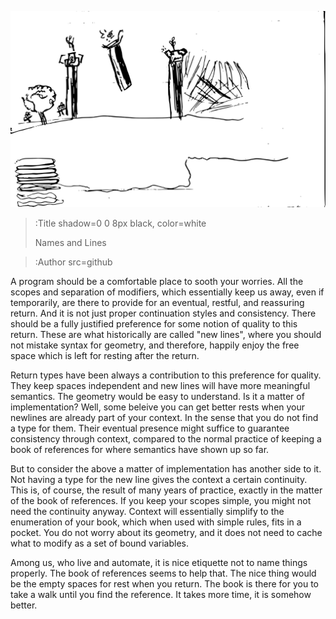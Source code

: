 ![Banner](/img/bases.png)
> :Title shadow=0 0 8px black, color=white
>
> Names and Lines

> :Author src=github

A program should be a comfortable place to sooth your worries. All the scopes
and separation of modifiers, which essentially keep us away, even if
temporarily, are there to provide for an eventual, restful, and reassuring
return. And it is not just proper continuation styles and consistency. There
should be a fully justified preference for some notion of quality to this
return. These are what historically are called "new lines", where you should not
mistake syntax for geometry, and therefore, happily enjoy the free space which
is left for resting after the return.

Return types have been always a contribution to this preference for quality.
They keep spaces independent and new lines will have more meaningful semantics.
The geometry would be easy to understand. Is it a matter of implementation?
Well, some beleive you can get better rests when your newlines are already part
of your context. In the sense that you do not find a type for them. Their
eventual presence might suffice to guarantee consistency through context,
compared to the normal practice of keeping a book of references for where
semantics have shown up so far.

But to consider the above a matter of implementation has another side to it. Not
having a type for the new line gives the context a certain continuity. This is,
of course, the result of many years of practice, exactly in the matter of the
book of references. If you keep your scopes simple, you might not need the
continuity anyway. Context will essentially simplify to the enumeration of your
book, which when used with simple rules, fits in a pocket. You do not worry
about its geometry, and it does not need to cache what to modify as a set of
bound variables.

Among us, who live and automate, it is nice etiquette not to name things
properly. The book of references seems to help that. The nice thing would be the
empty spaces for rest when you return. The book is there for you to take a walk
until you find the reference. It takes more time, it is somehow better.
